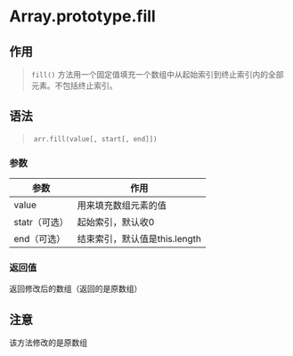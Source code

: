 #	Array.prototype.fill

##	作用

> `fill()` 方法用一个固定值填充一个数组中从起始索引到终止索引内的全部元素。不包括终止索引。

##	语法

> ​	`arr.fill(value[, start[, end]])`

###		参数

| 参数          | 作用                          |
| ------------- | ----------------------------- |
| value         | 用来填充数组元素的值          |
| statr（可选） | 起始索引，默认收0             |
| end（可选）   | 结束索引，默认值是this.length |



###	返回值

返回修改后的数组（返回的是原数组）

##	注意

该方法修改的是原数组